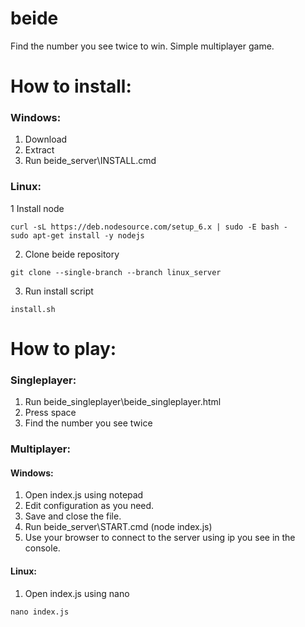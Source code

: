 # beide
Find the number you see twice to win. Simple multiplayer game.

# How to install:
### Windows:
1. Download
2. Extract
3. Run beide_server\INSTALL.cmd
### Linux:
1 Install node
```
curl -sL https://deb.nodesource.com/setup_6.x | sudo -E bash -
sudo apt-get install -y nodejs
```
2. Clone beide repository
```
git clone --single-branch --branch linux_server
```
3. Run install script
```
install.sh
```

# How to play:
### Singleplayer:
1. Run beide_singleplayer\beide_singleplayer.html
2. Press space
3. Find the number you see twice
### Multiplayer:
#### Windows:
1. Open index.js using notepad
2. Edit configuration as you need.
3. Save and close the file.
4. Run beide_server\START.cmd (node index.js)
5. Use your browser to connect to the server using ip you see in the console.
#### Linux:
1. Open index.js using nano
```
nano index.js
```
